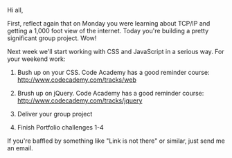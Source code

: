 Hi all,

First, reflect again that on Monday you were learning about TCP/IP and getting
a 1,000 foot view of the internet.  Today you're building a pretty
significant group project.  Wow!

Next week we'll start working with CSS and JavaScript in a serious way.  For
your weekend work:

1.  Bush up on your CSS.  Code Academy has a good reminder course:
http://www.codecademy.com/tracks/web

2.  Brush up on jQuery.  Code Academy has a good reminder course:
http://www.codecademy.com/tracks/jquery

3.  Deliver your group project

4.  Finish Portfolio challenges 1-4

If you're baffled by something like "Link is not there" or similar,
just send me an email.

